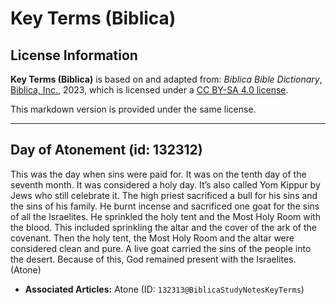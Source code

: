 # Key Terms (Biblica)

## License Information

**Key Terms (Biblica)** is based on and adapted from: _Biblica Bible Dictionary_, [Biblica, Inc.](https://www.biblica.com/), 2023, which is licensed under a [CC BY-SA 4.0 license](https://creativecommons.org/licenses/by-sa/4.0/legalcode.en).

This markdown version is provided under the same license.



--------------------------------

## Day of Atonement (id: 132312)

This was the day when sins were paid for. It was on the tenth day of the seventh month. It was considered a holy day. It’s also called Yom Kippur by Jews who still celebrate it. The high priest sacrificed a bull for his sins and the sins of his family. He burnt incense and sacrificed one goat for the sins of all the Israelites. He sprinkled the holy tent and the Most Holy Room with the blood. This included sprinkling the altar and the cover of the ark of the covenant. Then the holy tent, the Most Holy Room and the altar were considered clean and pure. A live goat carried the sins of the people into the desert. Because of this, God remained present with the Israelites. (Atone)

* **Associated Articles:** Atone (ID: `132313@BiblicaStudyNotesKeyTerms`)

